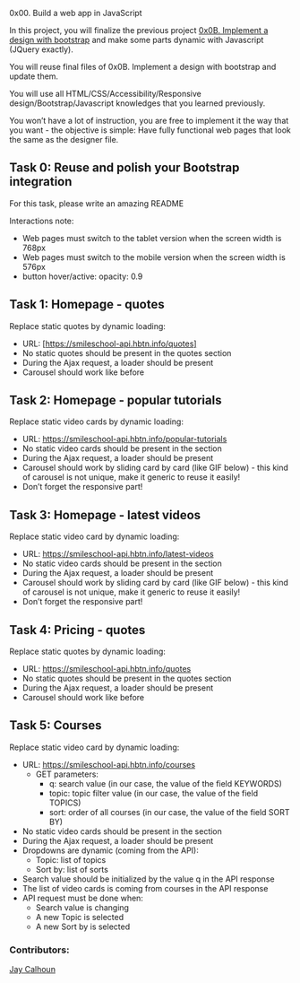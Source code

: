 0x00. Build a web app in JavaScript

In this project, you will finalize the previous project [0x0B. Implement a design with bootstrap](https://github.com/Valinor13/holberton-smiling-school) and make some parts dynamic with Javascript (JQuery exactly).

You will reuse final files of 0x0B. Implement a design with bootstrap and update them.

You will use all HTML/CSS/Accessibility/Responsive design/Bootstrap/Javascript knowledges that you learned previously.

You won’t have a lot of instruction, you are free to implement it the way that you want - the objective is simple: Have fully functional web pages that look the same as the designer file.

## Task 0: Reuse and polish your Bootstrap integration

For this task, please write an amazing README

Interactions note:

- Web pages must switch to the tablet version when the screen width is 768px
- Web pages must switch to the mobile version when the screen width is 576px
- button hover/active: opacity: 0.9

## Task 1: Homepage - quotes

Replace static quotes by dynamic loading:

- URL: [https://smileschool-api.hbtn.info/quotes]
- No static quotes should be present in the quotes section
- During the Ajax request, a loader should be present
- Carousel should work like before

## Task 2: Homepage - popular tutorials

Replace static video cards by dynamic loading:

- URL: https://smileschool-api.hbtn.info/popular-tutorials
- No static video cards should be present in the section
- During the Ajax request, a loader should be present
- Carousel should work by sliding card by card (like GIF below) - this kind of carousel is not unique, make it generic to reuse it easily!
- Don’t forget the responsive part!

## Task 3: Homepage - latest videos

Replace static video card by dynamic loading:

- URL: https://smileschool-api.hbtn.info/latest-videos
- No static video cards should be present in the section
- During the Ajax request, a loader should be present
- Carousel should work by sliding card by card (like GIF below) - this kind of carousel is not unique, make it generic to reuse it easily!
- Don’t forget the responsive part!

## Task 4: Pricing - quotes

Replace static quotes by dynamic loading:

- URL: https://smileschool-api.hbtn.info/quotes
- No static quotes should be present in the quotes section
- During the Ajax request, a loader should be present
- Carousel should work like before

## Task 5: Courses

Replace static video card by dynamic loading:

- URL: https://smileschool-api.hbtn.info/courses
    * GET parameters:
        - q: search value (in our case, the value of the field KEYWORDS)
        - topic: topic filter value (in our case, the value of the field TOPICS)
        - sort: order of all courses (in our case, the value of the field SORT BY)
- No static video cards should be present in the section
- During the Ajax request, a loader should be present
- Dropdowns are dynamic (coming from the API):
    * Topic: list of topics
    * Sort by: list of sorts
- Search value should be initialized by the value q in the API response
- The list of video cards is coming from courses in the API response
- API request must be done when:
    * Search value is changing
    * A new Topic is selected
    * A new Sort by is selected

### Contributors:

[Jay Calhoun](https://github.com/Valinor13)
